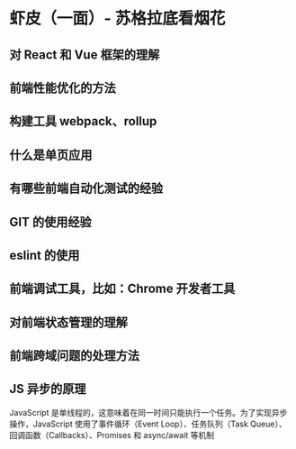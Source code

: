 # 虾皮（一面）- 苏格拉底看烟花

## 对 React 和 Vue 框架的理解

## 前端性能优化的方法

## 构建工具 webpack、rollup

## 什么是单页应用

## 有哪些前端自动化测试的经验

## GIT 的使用经验

## eslint 的使用

## 前端调试工具，比如：Chrome 开发者工具

## 对前端状态管理的理解

## 前端跨域问题的处理方法

## JS 异步的原理

JavaScript 是单线程的，这意味着在同一时间只能执行一个任务。为了实现异步操作，JavaScript 使用了事件循环（Event Loop）、任务队列（Task Queue）、回调函数（Callbacks）、Promises 和 async/await 等机制
